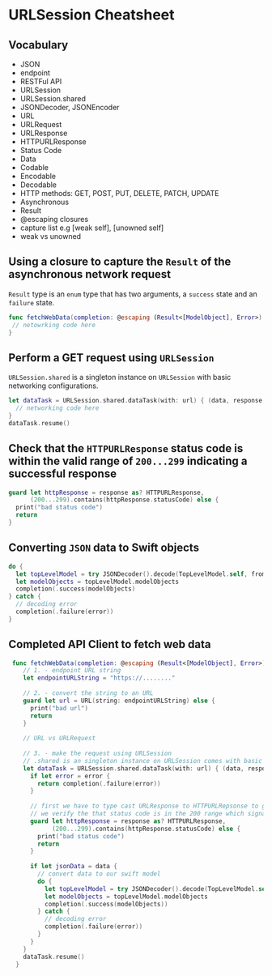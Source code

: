 # URLSession Cheatsheet

## Vocabulary 

* JSON
* endpoint 
* RESTFul API
* URLSession 
* URLSession.shared
* JSONDecoder, JSONEncoder 
* URL 
* URLRequest 
* URLResponse
* HTTPURLResponse
* Status Code
* Data 
* Codable
* Encodable 
* Decodable 
* HTTP methods: GET, POST, PUT, DELETE, PATCH, UPDATE
* Asynchronous
* Result 
* @escaping closures 
* capture list e.g [weak self], [unowned self]
* weak vs unowned 

## Using a closure to capture the `Result` of the asynchronous network request 

`Result` type is an `enum` type that has two arguments, a `success` state and an `failure` state. 

```swift 
func fetchWebData(completion: @escaping (Result<[ModelObject], Error>) -> ()) {
 // netowrking code here
}
```

## Perform a GET request using `URLSession`

`URLSession.shared` is a singleton instance on `URLSession` with basic networking configurations. 

```swift 
let dataTask = URLSession.shared.dataTask(with: url) { (data, response, error) in
  // networking code here
}
dataTask.resume()
```

## Check that the `HTTPURLResponse` status code is within the valid range of `200...299` indicating a successful response

```swift 
guard let httpResponse = response as? HTTPURLResponse,
      (200...299).contains(httpResponse.statusCode) else {
  print("bad status code")
  return
}
```

## Converting `JSON` data to Swift objects 

```swift 
do {
  let topLevelModel = try JSONDecoder().decode(TopLevelModel.self, from: jsonData)
  let modelObjects = topLevelModel.modelObjects
  completion(.success(modelObjects)
} catch {
  // decoding error
  completion(.failure(error))
}
```

## Completed API Client to fetch web data 

```swift 
 func fetchWebData(completion: @escaping (Result<[ModelObject], Error>) -> ()) {
    // 1. - endpoint URL string
    let endpointURLString = "https://........"
    
    // 2. - convert the string to an URL
    guard let url = URL(string: endpointURLString) else {
      print("bad url")
      return
    }
    
    // URL vs URLRequest
    
    // 3. - make the request using URLSession
    // .shared is an singleton instance on URLSession comes with basic configuration needed for most requests
    let dataTask = URLSession.shared.dataTask(with: url) { (data, response, error) in
      if let error = error {
        return completion(.failure(error))
      }
      
      // first we have to type cast URLResponse to HTTPURLRepsonse to get access to the status code
      // we verify the that status code is in the 200 range which signals all went well with the GET request
      guard let httpResponse = response as? HTTPURLResponse,
            (200...299).contains(httpResponse.statusCode) else {
        print("bad status code")
        return
      }
      
      if let jsonData = data {
        // convert data to our swift model
        do {
          let topLevelModel = try JSONDecoder().decode(TopLevelModel.self, from: jsonData)
          let modelObjects = topLevelModel.modelObjects
          completion(.success(modelObjects))
        } catch {
          // decoding error
          completion(.failure(error))
        }
      }
    }
    dataTask.resume()
  }
```
